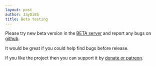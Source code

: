 ```yaml
---
layout: post
author: JayDi85
title: Beta testing
---
```


Please try new beta version in the [BETA server](https://xmage.today/) 
and report any bugs on [github](https://github.com/magefree/mage/issues).

It would be great if you could help find bugs before release.

If you like the project then you can support it by [donate or patreon](https://xmage.today/#donate).